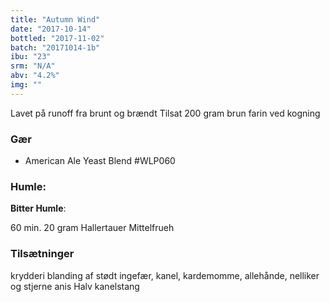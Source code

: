 ```yaml
---
title: "Autumn Wind"
date: "2017-10-14"
bottled: "2017-11-02"
batch: "20171014-1b"
ibu: "23"
srm: "N/A"
abv: "4.2%"
img: ""
---
```


Lavet på runoff fra brunt og brændt
Tilsat 200 gram brun farin ved kogning

### Gær

* American Ale Yeast Blend #WLP060

### Humle:

**Bitter Humle**:

60 min.
20 gram Hallertauer Mittelfrueh

### Tilsætninger

krydderi blanding af stødt ingefær, kanel, kardemomme, allehånde, nelliker og stjerne anis
Halv kanelstang
